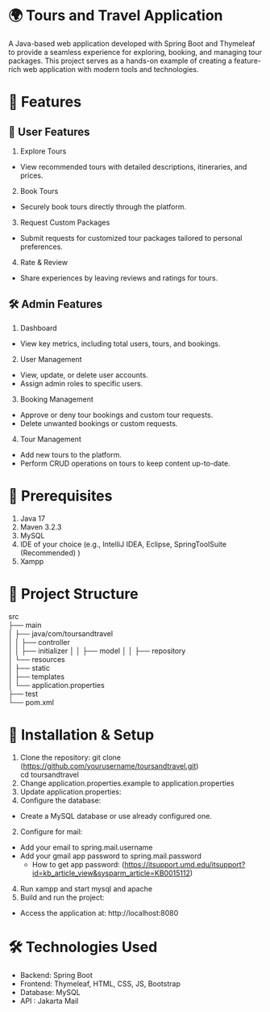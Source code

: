 # 🌍 Tours and Travel Application
A Java-based web application developed with Spring Boot and Thymeleaf to provide a seamless experience for exploring, booking, and managing tour packages. This project serves as a hands-on example of creating a feature-rich web application with modern tools and technologies.

# 🚀 Features
## 🧳 User Features
1. Explore Tours
- View recommended tours with detailed descriptions, itineraries, and prices.
2. Book Tours
- Securely book tours directly through the platform.
3. Request Custom Packages
- Submit requests for customized tour packages tailored to personal preferences.
4. Rate & Review
- Share experiences by leaving reviews and ratings for tours.
## 🛠️ Admin Features
1. Dashboard
- View key metrics, including total users, tours, and bookings.
2. User Management
- View, update, or delete user accounts.
- Assign admin roles to specific users.
3. Booking Management
- Approve or deny tour bookings and custom tour requests.
- Delete unwanted bookings or custom requests.
4. Tour Management
- Add new tours to the platform.
- Perform CRUD operations on tours to keep content up-to-date.

# 🛑 Prerequisites
1. Java 17
2. Maven 3.2.3
3. MySQL
4. IDE of your choice (e.g., IntelliJ IDEA, Eclipse, SpringToolSuite (Recommended) )
5. Xampp

# 📂 Project Structure
src  
├── main  
│   ├── java/com/toursandtravel  
│   │   ├── controller  
│   │   ├── initializer 
│   │   ├── model 
│   │   ├── repository    
│   └── resources  
│       ├── static  
│       ├── templates  
│       └── application.properties  
├── test  
└── pom.xml  

# 💾 Installation & Setup
1. Clone the repository:
git clone (https://github.com/yourusername/toursandtravel.git)  
cd toursandtravel  
2. Change application.properties.example to application.properties
3. Update application.properties:
  1. Configure the database:
  - Create a MySQL database or use already configured one.
  2. Configure for mail:
  - Add your email to spring.mail.username
  - Add your gmail app password to spring.mail.password
    + How to get app password: (https://itsupport.umd.edu/itsupport?id=kb_article_view&sysparm_article=KB0015112)
4. Run xampp and start mysql and apache
5. Build and run the project:
- Access the application at: http://localhost:8080

# 🛠️ Technologies Used
- Backend: Spring Boot
- Frontend: Thymeleaf, HTML, CSS, JS, Bootstrap
- Database: MySQL
- API : Jakarta Mail
